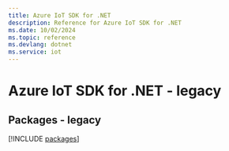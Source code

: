 ```yaml
---
title: Azure IoT SDK for .NET
description: Reference for Azure IoT SDK for .NET
ms.date: 10/02/2024
ms.topic: reference
ms.devlang: dotnet
ms.service: iot
---
```

# Azure IoT SDK for .NET - legacy
## Packages - legacy
[!INCLUDE [packages](iot-index.md)]